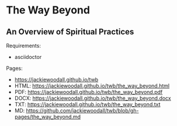 The Way Beyond
==============
An Overview of Spiritual Practices
----------------------------------

Requirements:
* asciidoctor

Pages:
* https://jackiewoodall.github.io/twb
* HTML: https://jackiewoodall.github.io/twb/the_way_beyond.html
* PDF: https://jackiewoodall.github.io/twb/the_way_beyond.pdf
* DOCX: https://jackiewoodall.github.io/twb/the_way_beyond.docx
* TXT: https://jackiewoodall.github.io/twb/the_way_beyond.txt
* MD: https://github.com/jackiewoodall/twb/blob/gh-pages/the_way_beyond.md
